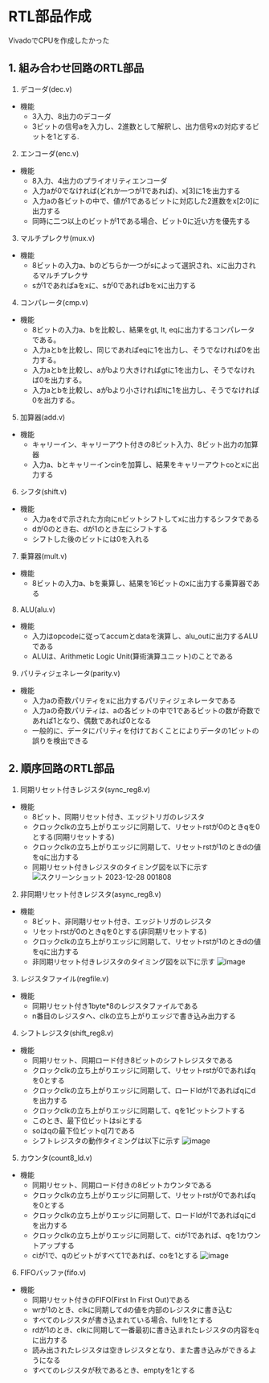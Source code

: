 # RTL部品作成
VivadoでCPUを作成したかった 

## 1. 組み合わせ回路のRTL部品
1. デコーダ(dec.v)
* 機能
  * 3入力、8出力のデコーダ
  * 3ビットの信号aを入力し、2進数として解釈し、出力信号xの対応するビットを1とする.
2. エンコーダ(enc.v)
* 機能
  * 8入力、4出力のプライオリティエンコーダ
  * 入力aが0でなければ(どれか一つが1であれば)、x[3]に1を出力する
  * 入力aの各ビットの中で、値が1であるビットに対応した2進数をx[2:0]に出力する
  * 同時に二つ以上のビットが1である場合、ビット0に近い方を優先する
 3. マルチプレクサ(mux.v)
 * 機能
   * 8ビットの入力a、bのどちらか一つがsによって選択され、xに出力されるマルチプレクサ
   * sが1であればaをxに、sが0であればbをxに出力する 
4. コンパレータ(cmp.v)
* 機能
  * 8ビットの入力a、bを比較し、結果をgt, lt, eqに出力するコンパレータである。
  * 入力aとbを比較し、同じであればeqに1を出力し、そうでなければ0を出力する。
  * 入力aとbを比較し、aがbより大きければgtに1を出力し、そうでなければ0を出力する。
  * 入力aとbを比較し、aがbより小さければltに1を出力し、そうでなければ0を出力する。
5. 加算器(add.v)
* 機能
  * キャリーイン、キャリーアウト付きの8ビット入力、8ビット出力の加算器
  * 入力a、bとキャリーインcinを加算し、結果をキャリーアウトcoとxに出力する
6.  シフタ(shift.v)
* 機能
  * 入力aをdで示された方向にnビットシフトしてxに出力するシフタである
  * dが0のとき右、dが1のとき左にシフトする
  * シフトした後のビットには0を入れる
7. 乗算器(mult.v)
* 機能
  * 8ビットの入力a、bを乗算し、結果を16ビットのxに出力する乗算器である
8. ALU(alu.v)
* 機能
  * 入力はopcodeに従ってaccumとdataを演算し、alu_outに出力するALUである
  * ALUは、Arithmetic Logic Unit(算術演算ユニット)のことである
9. パリティジェネレータ(parity.v)
* 機能
  * 入力aの奇数パリティをxに出力するパリティジェネレータである
  * 入力aの奇数パリティは、aの各ビットの中で1であるビットの数が奇数であれば1となり、偶数であれば0となる
  * 一般的に、データにパリティを付けておくことによりデータの1ビットの誤りを検出できる
## 2. 順序回路のRTL部品
1. 同期リセット付きレジスタ(sync_reg8.v)
* 機能
  * 8ビット、同期リセット付き、エッジトリガのレジスタ
  * クロックclkの立ち上がりエッジに同期して、リセットrstが0のときqを0とする(同期リセットする)
  * クロックclkの立ち上がりエッジに同期して、リセットrstが1のときdの値をqに出力する
  * 同期リセット付きレジスタのタイミング図を以下に示す
![スクリーンショット 2023-12-28 001808](https://github.com/kyojiawaki/cpu.v/assets/130772825/5bf94f9f-96f8-4b88-a079-328b1d2cc748)
2. 非同期リセット付きレジスタ(async_reg8.v)
* 機能
  * 8ビット、非同期リセット付き、エッジトリガのレジスタ
  * リセットrstが0のときqを0とする(非同期リセットする)
  * クロックclkの立ち上がりエッジに同期して、リセットrstが1のときdの値をqに出力する
  * 非同期リセット付きレジスタのタイミング図を以下に示す
![image](https://github.com/kyojiawaki/cpu.v/assets/130772825/88f7d9fb-2f10-49ed-aa22-a424e65178c6)
3. レジスタファイル(regfile.v)
* 機能
  * 同期リセット付き1byte*8のレジスタファイルである
  * n番目のレジスタへ、clkの立ち上がりエッジで書き込み出力する
4. シフトレジスタ(shift_reg8.v)
* 機能
   * 同期リセット、同期ロード付き8ビットのシフトレジスタである
   * クロックclkの立ち上がりエッジに同期して、リセットrstが0であればqを0とする
   * クロックclkの立ち上がりエッジに同期して、ロードldが1であればqにdを出力する
   * クロックclkの立ち上がりエッジに同期して、qを1ビットシフトする
   * このとき、最下位ビットはsiとする
   * soはqの最下位ビットq[7]である
   * シフトレジスタの動作タイミングは以下に示す
![image](https://github.com/kyojiawaki/cpu.v/assets/130772825/f58c63f6-b01c-4362-9fa8-b23d2992cf19)
5. カウンタ(count8_ld.v)
* 機能
  * 同期リセット、同期ロード付きの8ビットカウンタである
  * クロックclkの立ち上がりエッジに同期して、リセットrstが0であればqを0とする
  * クロックclkの立ち上がりエッジに同期して、ロードldが1であればqにdを出力する
  * クロックclkの立ち上がりエッジに同期して、ciが1であれば、qを1カウントアップする
  * ciが1で、qのビットがすべて1であれば、coを1とする
![image](https://github.com/kyojiawaki/cpu.v/assets/130772825/2929a97a-31b3-4664-abdc-91c2742b04b6)
6. FIFOバッファ(fifo.v)
* 機能
  * 同期リセット付きのFIFO(First In First Out)である
  * wrが1のとき、clkに同期してdの値を内部のレジスタに書き込む
  * すべてのレジスタが書き込まれている場合、fullを1とする
  * rdが1のとき、clkに同期して一番最初に書き込まれたレジスタの内容をqに出力する
  * 読み出されたレジスタは空きレジスタとなり、また書き込みができるようになる
  * すべてのレジスタが秋であるとき、emptyを1とする
